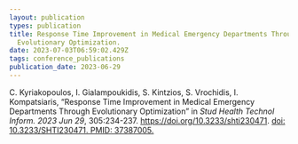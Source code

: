 ```yaml
---
layout: publication
types: publication
title: Response Time Improvement in Medical Emergency Departments Through
  Evolutionary Optimization.
date: 2023-07-03T06:59:02.429Z
tags: conference_publications
publication_date: 2023-06-29
---
```

<!--StartFragment-->

C. Kyriakopoulos, I. Gialampoukidis, S. Kintzios, S. Vrochidis, I. Kompatsiaris, “Response Time Improvement in Medical Emergency Departments Through Evolutionary Optimization” in *Stud Health Technol Inform. 2023 Jun 29*, 305:234-237. https://doi.org/10.3233/shti230471. [doi: 10.3233/SHTI230471. PMID: 37387005.](https://pubmed.ncbi.nlm.nih.gov/37387005/)

<!--EndFragment-->